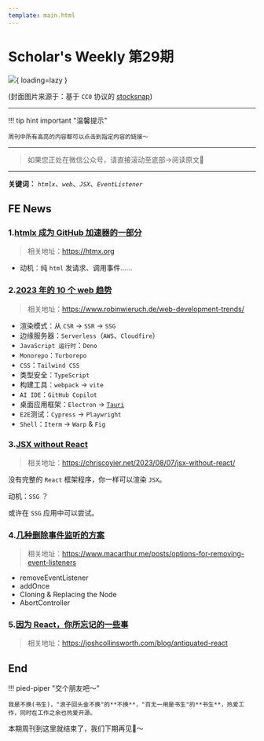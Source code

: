 ```yaml
---
template: main.html
---
```


# Scholar's Weekly 第29期

![](https://to-out-use.oss-cn-hangzhou.aliyuncs.com/common/MwdcwW.png?x-oss-process=image/auto-orient,1/interlace,1/quality,q_90/format,webp){ loading=lazy }


(封面图片来源于：基于 `CC0` 协议的 [stocksnap](https://stocksnap.io/photo/person-silhouette-IVE3MHZGCO))

------

!!! tip hint important "温馨提示"

    周刊中所有高亮的内容都可以点击到指定内容的链接～

---

> 如果您正处在微信公众号，请直接滚动至底部->阅读原文🫶

---


**关键词：** *`htmlx`*、*`web`*、*`JSX`*、*`EventListener`*

## FE News

### 1.[htmlx 成为 GitHub 加速器的一部分](https://htmx.org/)
> 相关地址：https://htmx.org

- 动机：纯 `html` 发请求、调用事件......


### 2.[2023 年的 10 个 web 趋势](https://www.robinwieruch.de/web-development-trends/)
> 相关地址：https://www.robinwieruch.de/web-development-trends/

- 渲染模式：从 `CSR` -> `SSR` -> `SSG`
- 边缘服务器：`Serverless`（`AWS`、`Cloudfire`）
- `JavaScript 运行时`：`Deno`
- `Monorepo`：`Turborepo`
- `CSS`：`Tailwind CSS`
- 类型安全：`TypeScript`
- 构建工具：`webpack` -> `vite`
- `AI IDE`：`GitHub Copilot`
- 桌面应用框架：`Electron` -> [`Tauri`](https://tauri.app/)
- `E2E`测试：`Cypress` -> `Playwright`
- `Shell`：`Iterm` -> `Warp` &  `Fig`


### 3.[JSX without React](https://chriscoyier.net/2023/08/07/jsx-without-react/)
>相关地址：https://chriscoyier.net/2023/08/07/jsx-without-react/

没有完整的 `React` 框架程序，你一样可以渲染 `JSX`。

动机：`SSG` ？

或许在 `SSG` 应用中可以尝试。

### 4.[几种删除事件监听的方案](https://www.macarthur.me/posts/options-for-removing-event-listeners)
>相关地址：https://www.macarthur.me/posts/options-for-removing-event-listeners

- removeEventListener
- addOnce
- Cloning & Replacing the Node
- AbortController

### 5.[因为 React，你所忘记的一些事](https://joshcollinsworth.com/blog/antiquated-react)
> 相关地址：https://joshcollinsworth.com/blog/antiquated-react



## End

!!! pied-piper "交个朋友吧～"

    我是不换(书生)，"浪子回头金不换"的**不换**，"百无一用是书生"的**书生**，热爱工作，同时在工作之余也热爱开源。

本期周刊到这里就结束了，我们下期再见👋～
